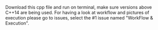 Download this cpp file and run on terminal, make sure versions above C++14 are being used.
For having a look at workflow and pictures of execution please go to issues, select the #1 issue named "WorkFlow & Execution".
